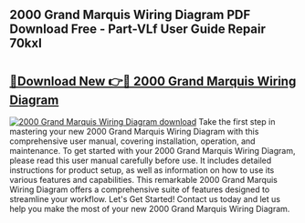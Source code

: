 ## 2000 Grand Marquis Wiring Diagram PDF Download Free - Part-VLf User Guide Repair 70kxI

# <h2><a href="http://dfkqrnn.blite.top/?on=2000+Grand+Marquis+Wiring+Diagram">🔗Download New 👉🔴 2000 Grand Marquis Wiring Diagram</a></h2>

[![2000 Grand Marquis Wiring Diagram download](https://i.imgur.com/lujVjoI.png)](http://dfkqrnn.blite.top/?on=2000+Grand+Marquis+Wiring+Diagram)
Take the first step in mastering your new 2000 Grand Marquis Wiring Diagram with this comprehensive user manual, covering installation, operation, and maintenance. To get started with your 2000 Grand Marquis Wiring Diagram, please read this user manual carefully before use. It includes detailed instructions for product setup, as well as information on how to use its various features and capabilities. This remarkable 2000 Grand Marquis Wiring Diagram offers a comprehensive suite of features designed to streamline your workflow. Let's Get Started! Contact us today and let us help you make the most of your new 2000 Grand Marquis Wiring Diagram.
